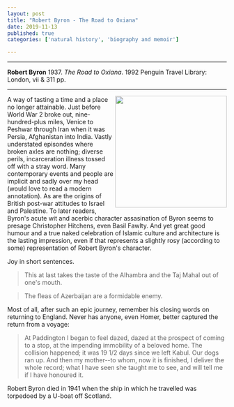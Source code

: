 ```yaml
---
layout: post
title: "Robert Byron - The Road to Oxiana"
date: 2019-11-13
published: true
categories: ['natural history', 'biography and memoir']

---
```



***
<b>Robert Byron</b> 1937. _The Road to Oxiana_. 1992 Penguin Travel Library: London, vii & 311 pp.

***
<img align="right" width="256" src="https://d3525k1ryd2155.cloudfront.net/h/520/273/1265273520.0.m.jpg" alt="">  

A way of tasting a time and a place no longer attainable.  Just before World War 2 broke out, nine-hundred-plus miles, Venice to Peshwar through Iran when it was Persia, Afghanistan into India.  Vastly understated episondes where broken axles are nothing; diverse perils, incarceration illness tossed off with a stray word.  Many contemporary events and people are implicit and sadly over my head (would love to read a modern annotation).  As are the origins of British post-war attitudes to Israel and Palestine.  To later readers, Byron's acute wit and acerbic character assasination of Byron seems to presage Christopher Hitchens, even Basil Fawlty.  And yet great good humour and a true naked celebration of Islamic culture and architecture is the lasting impression, even if that represents a slightly rosy (according to some) representation of Robert Byron's character. 

Joy in short sentences. 

> This at last takes the taste of the Alhambra and the Taj Mahal out of one's mouth.

> The fleas of Azerbaijan are a formidable enemy.

Most of all, after such an epic journey, remember his closing words on returning to England.  Never has anyone, even Homer, better captured the return from a voyage:

> At Paddington I began to feel dazed, dazed at the prospect of coming to a stop, at the impending immobility of a beloved home.  The collision happened; it was 19 1/2 days since we left Kabul.  Our dogs ran up.  And then my mother--to whom, now it is finished, I deliver the whole record; what I have seen she taught me to see, and will tell me if I have honoured it.

Robert Byron died in 1941 when the ship in which he travelled was torpedoed by a U-boat off Scotland.
